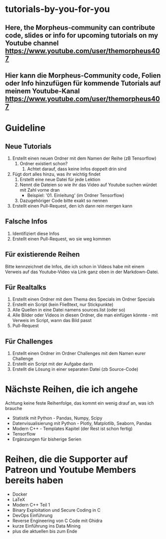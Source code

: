 # tutorials-by-you-for-you
## Here, the Morpheus-community can contribute code, slides or info for upcoming tutorials on my Youtube channel https://www.youtube.com/user/themorpheus407
## Hier kann die Morpheus-Community code, Folien oder Info hinzufügen für kommende Tutorials auf meinem Youtube-Kanal https://www.youtube.com/user/themorpheus407

# Guideline

## Neue Tutorials
1. Erstellt einen neuen Ordner mit dem Namen der Reihe (zB Tensorflow)
    1. Ordner existiert schon?
        1. Achtet darauf, dass keine Infos doppelt drin sind
1. Fügt dort alles hinzu, was ihr wichtig findet
    1. Erstellt eine neue Datei für jede Lektion
    1. Nennt die Dateien so wie ihr das Video auf Youtube suchen würdet mit Zahl vorne dran
        * Beispiel: '01. Einleitung' (im Ordner Tensorflow)
    1. Dazugehöriger Code bitte exakt so nennen
1. Erstellt einen Pull-Request, den ich dann rein mergen kann

## Falsche Infos
1. Identifiziert diese Infos
2. Erstellt einen Pull-Request, wo sie weg kommen

## Für existierende Reihen
Bitte kennzeichnet die Infos, die ich schon in Videos habe mit einem Verweis auf das Youtube-Video via Link ganz oben in der Markdown-Datei.

## Für Realtalks
1. Erstellt einen Ordner mit dem Thema des Specials im Ordner Specials
1. Erstellt ein Script (kein Fließtext, nur Stickpunkte)
1. Alle Quellen in eine Datei namens sources.list (oder so)
1. Alle Bilder oder Videos in diesen Ordner, die man einfügen könnte - mit Verweis im Script, wann das Bild passt
1. Pull-Request

## Für Challenges
1. Erstellt einen Ordner im Ordner Challenges mit dem Namen eurer Challenge
1. Erstellt ein Script mit der Aufgabe darin
1. Erstellt die Lösung in einer separaten Datei (zb Source-Code)

# Nächste Reihen, die ich angehe
Achtung keine feste Reihenfolge, das kommt ein wenig drauf an, was ich brauche
* Statistik mit Python - Pandas, Numpy, Scipy
* Datenvisualisierung mit Python - Plotly, Matplotlib, Seaborn, Pandas
* Modern C++ - Templates Kapitel (der Rest ist schon fertig)
* Tensorflow
* Ergänzungen für bisherige Serien

# Reihen, die die Supporter auf Patreon und Youtube Members bereits haben
* Docker
* LaTeX
* Modern C++ Teil 1
* Binary Exploitation und Secure Coding in C
* DevOps Einführung
* Reverse Engineering von C Code mit Ghidra
* kurze Einführung ins Data Mining
* plus die aktuellen bis zum Ende
